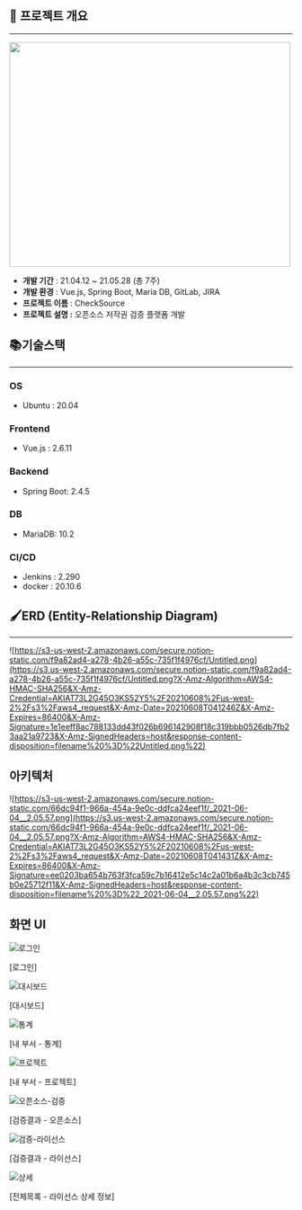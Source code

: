 ## 🎁 프로젝트 개요

---

<img src="https://s3.us-west-2.amazonaws.com/secure.notion-static.com/03d88bd2-5a92-4a4c-9937-7069f0196331/main.png?X-Amz-Algorithm=AWS4-HMAC-SHA256&X-Amz-Credential=AKIAT73L2G45O3KS52Y5%2F20210608%2Fus-west-2%2Fs3%2Faws4_request&X-Amz-Date=20210608T041008Z&X-Amz-Expires=86400&X-Amz-Signature=2b931c8d28fd05974e145a64aa77903f5efd2102f0c12d1bfb1883e5a2af2913&X-Amz-SignedHeaders=host&response-content-disposition=filename%20%3D%22main.png%22"  width="500" height="400">

- **개발 기간** : 21.04.12 ~ 21.05.28 (총 7주)
- **개발 환경** : Vue.js, Spring Boot, Maria DB, GitLab, JIRA
- **프로젝트 이름** : CheckSource
- **프로젝트 설명 :** 오픈소스 저작권 검증 플랫폼 개발

## **📚기술스택**

---

### **OS**

- Ubuntu : 20.04

### **Frontend**

- Vue.js : 2.6.11

### **Backend**

- Spring Boot: 2.4.5

### **DB**

- MariaDB: 10.2

### **CI/CD**

- Jenkins : 2.290
- docker : 20.10.6

## 🖌ERD (Entity-Relationship Diagram)

---

![https://s3-us-west-2.amazonaws.com/secure.notion-static.com/f9a82ad4-a278-4b26-a55c-735f1f4976cf/Untitled.png](https://s3.us-west-2.amazonaws.com/secure.notion-static.com/f9a82ad4-a278-4b26-a55c-735f1f4976cf/Untitled.png?X-Amz-Algorithm=AWS4-HMAC-SHA256&X-Amz-Credential=AKIAT73L2G45O3KS52Y5%2F20210608%2Fus-west-2%2Fs3%2Faws4_request&X-Amz-Date=20210608T041246Z&X-Amz-Expires=86400&X-Amz-Signature=1e1eeff8ac788133dd43f026b696142908f18c319bbb0526db7fb23aa21a9723&X-Amz-SignedHeaders=host&response-content-disposition=filename%20%3D%22Untitled.png%22)

## 아키텍처

![https://s3-us-west-2.amazonaws.com/secure.notion-static.com/66dc94f1-966a-454a-9e0c-ddfca24eef1f/_2021-06-04__2.05.57.png](https://s3.us-west-2.amazonaws.com/secure.notion-static.com/66dc94f1-966a-454a-9e0c-ddfca24eef1f/_2021-06-04__2.05.57.png?X-Amz-Algorithm=AWS4-HMAC-SHA256&X-Amz-Credential=AKIAT73L2G45O3KS52Y5%2F20210608%2Fus-west-2%2Fs3%2Faws4_request&X-Amz-Date=20210608T041431Z&X-Amz-Expires=86400&X-Amz-Signature=ee0203ba654b763f3fca59c7b16412e5c14c2a01b6a4b3c3cb745b0e25712f11&X-Amz-SignedHeaders=host&response-content-disposition=filename%20%3D%22_2021-06-04__2.05.57.png%22)

## 화면 UI

![로그인](https://s3.us-west-2.amazonaws.com/secure.notion-static.com/57af2db2-0673-4b65-a187-1ce51d03cc72/Untitled.png?X-Amz-Algorithm=AWS4-HMAC-SHA256&X-Amz-Credential=AKIAT73L2G45O3KS52Y5%2F20210608%2Fus-west-2%2Fs3%2Faws4_request&X-Amz-Date=20210608T041518Z&X-Amz-Expires=86400&X-Amz-Signature=4695504c767b310003031ed723f91586a423703810a281b9ad14505c64cd7095&X-Amz-SignedHeaders=host&response-content-disposition=filename%20%3D%22Untitled.png%22)

[로그인]

![대시보드](https://s3.us-west-2.amazonaws.com/secure.notion-static.com/7277efc5-efe8-478e-98fb-4bd6ce3ba44c/Untitled.png?X-Amz-Algorithm=AWS4-HMAC-SHA256&X-Amz-Credential=AKIAT73L2G45O3KS52Y5%2F20210608%2Fus-west-2%2Fs3%2Faws4_request&X-Amz-Date=20210608T041655Z&X-Amz-Expires=86400&X-Amz-Signature=1973d79a6518659d614631c7a6b108debfbb718d446292af201e47c47b851a9f&X-Amz-SignedHeaders=host&response-content-disposition=filename%20%3D%22Untitled.png%22)

[대시보드]

![통계](https://s3.us-west-2.amazonaws.com/secure.notion-static.com/75bf6f40-040f-4a69-962d-ad9cee98cde7/Untitled.png?X-Amz-Algorithm=AWS4-HMAC-SHA256&X-Amz-Credential=AKIAT73L2G45O3KS52Y5%2F20210608%2Fus-west-2%2Fs3%2Faws4_request&X-Amz-Date=20210608T041723Z&X-Amz-Expires=86400&X-Amz-Signature=ac2ca75eceb258f4df259d173993051d54d4383b1dbff7910cd306dfbf824999&X-Amz-SignedHeaders=host&response-content-disposition=filename%20%3D%22Untitled.png%22)

[내 부서 - 통계] 

![프로젝트](https://s3.us-west-2.amazonaws.com/secure.notion-static.com/c9ebeda9-7272-4b69-96f1-e103e59a99bd/Untitled.png?X-Amz-Algorithm=AWS4-HMAC-SHA256&X-Amz-Credential=AKIAT73L2G45O3KS52Y5%2F20210608%2Fus-west-2%2Fs3%2Faws4_request&X-Amz-Date=20210608T041744Z&X-Amz-Expires=86400&X-Amz-Signature=8a2fe3a3eda7bd5a34bd924702adbd412afac4573f29a4e0ec9647f7bcee3807&X-Amz-SignedHeaders=host&response-content-disposition=filename%20%3D%22Untitled.png%22)

[내 부서 - 프로젝트]

![오픈소스-검증](https://s3.us-west-2.amazonaws.com/secure.notion-static.com/889d99cc-4073-4cf4-be87-0f76bf348ab1/Untitled.png?X-Amz-Algorithm=AWS4-HMAC-SHA256&X-Amz-Credential=AKIAT73L2G45O3KS52Y5%2F20210608%2Fus-west-2%2Fs3%2Faws4_request&X-Amz-Date=20210608T041816Z&X-Amz-Expires=86400&X-Amz-Signature=378d6beaa1d791660690569fbbf9594e5957f123d853dc253f5e1d24a4b312c4&X-Amz-SignedHeaders=host&response-content-disposition=filename%20%3D%22Untitled.png%22)

[검증결과 - 오픈소스]

![검증-라이선스](https://s3.us-west-2.amazonaws.com/secure.notion-static.com/66f8ba60-28ad-46d4-91c3-6756986548a5/Untitled.png?X-Amz-Algorithm=AWS4-HMAC-SHA256&X-Amz-Credential=AKIAT73L2G45O3KS52Y5%2F20210608%2Fus-west-2%2Fs3%2Faws4_request&X-Amz-Date=20210608T041837Z&X-Amz-Expires=86400&X-Amz-Signature=563947058d7a0560f64bb435fef5cc6e729d671066e82b1707ca85e03bcb9311&X-Amz-SignedHeaders=host&response-content-disposition=filename%20%3D%22Untitled.png%22)

[검증결과 - 라이선스]

![상세](https://s3.us-west-2.amazonaws.com/secure.notion-static.com/48e48370-7269-4202-bcdf-6b4c6c9ec6b7/Untitled.png?X-Amz-Algorithm=AWS4-HMAC-SHA256&X-Amz-Credential=AKIAT73L2G45O3KS52Y5%2F20210608%2Fus-west-2%2Fs3%2Faws4_request&X-Amz-Date=20210608T041855Z&X-Amz-Expires=86400&X-Amz-Signature=6dadf61b9830a072e502153bbf7286254b61d9c21103a1692ec0485e463cbea5&X-Amz-SignedHeaders=host&response-content-disposition=filename%20%3D%22Untitled.png%22)

[전체목록 - 라이선스 상세 정보]
